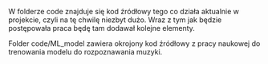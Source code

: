 W folderze code znajduje się kod źródłowy tego co działa aktualnie w projekcie, czyli na tę chwilę niezbyt dużo. Wraz z tym jak będzie postępowała praca będę tam dodawał kolejne elementy.


Folder code/ML_model zawiera okrojony kod źródłowy z pracy naukowej do trenowania modelu do rozpoznawania muzyki.